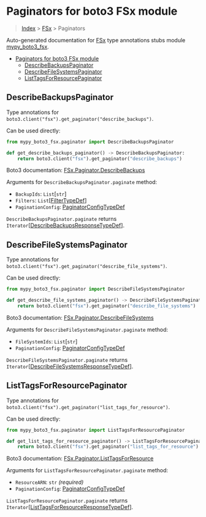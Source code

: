 # Paginators for boto3 FSx module

> [Index](..) > [FSx](.) > Paginators

Auto-generated documentation for
[FSx](https://boto3.amazonaws.com/v1/documentation/api/1.17.78/reference/services/fsx.html#FSx)
type annotations stubs module
[mypy_boto3_fsx](https://pypi.org/project/mypy-boto3-fsx/).

- [Paginators for boto3 FSx module](#paginators-for-boto3-fsx-module)
  - [DescribeBackupsPaginator](#describebackupspaginator)
  - [DescribeFileSystemsPaginator](#describefilesystemspaginator)
  - [ListTagsForResourcePaginator](#listtagsforresourcepaginator)

## DescribeBackupsPaginator

Type annotations for `boto3.client("fsx").get_paginator("describe_backups")`.

Can be used directly:

```python
from mypy_boto3_fsx.paginator import DescribeBackupsPaginator

def get_describe_backups_paginator() -> DescribeBackupsPaginator:
    return boto3.client("fsx").get_paginator("describe_backups")
```

Boto3 documentation:
[FSx.Paginator.DescribeBackups](https://boto3.amazonaws.com/v1/documentation/api/1.17.78/reference/services/fsx.html#FSx.Paginator.DescribeBackups)

Arguments for `DescribeBackupsPaginator.paginate` method:

- `BackupIds`: `List`\[`str`\]
- `Filters`: `List`\[[FilterTypeDef](./type_defs.md#filtertypedef)\]
- `PaginationConfig`:
  [PaginatorConfigTypeDef](./type_defs.md#paginatorconfigtypedef)

`DescribeBackupsPaginator.paginate` returns
`Iterator`\[[DescribeBackupsResponseTypeDef](./type_defs.md#describebackupsresponsetypedef)\].

## DescribeFileSystemsPaginator

Type annotations for
`boto3.client("fsx").get_paginator("describe_file_systems")`.

Can be used directly:

```python
from mypy_boto3_fsx.paginator import DescribeFileSystemsPaginator

def get_describe_file_systems_paginator() -> DescribeFileSystemsPaginator:
    return boto3.client("fsx").get_paginator("describe_file_systems")
```

Boto3 documentation:
[FSx.Paginator.DescribeFileSystems](https://boto3.amazonaws.com/v1/documentation/api/1.17.78/reference/services/fsx.html#FSx.Paginator.DescribeFileSystems)

Arguments for `DescribeFileSystemsPaginator.paginate` method:

- `FileSystemIds`: `List`\[`str`\]
- `PaginationConfig`:
  [PaginatorConfigTypeDef](./type_defs.md#paginatorconfigtypedef)

`DescribeFileSystemsPaginator.paginate` returns
`Iterator`\[[DescribeFileSystemsResponseTypeDef](./type_defs.md#describefilesystemsresponsetypedef)\].

## ListTagsForResourcePaginator

Type annotations for
`boto3.client("fsx").get_paginator("list_tags_for_resource")`.

Can be used directly:

```python
from mypy_boto3_fsx.paginator import ListTagsForResourcePaginator

def get_list_tags_for_resource_paginator() -> ListTagsForResourcePaginator:
    return boto3.client("fsx").get_paginator("list_tags_for_resource")
```

Boto3 documentation:
[FSx.Paginator.ListTagsForResource](https://boto3.amazonaws.com/v1/documentation/api/1.17.78/reference/services/fsx.html#FSx.Paginator.ListTagsForResource)

Arguments for `ListTagsForResourcePaginator.paginate` method:

- `ResourceARN`: `str` *(required)*
- `PaginationConfig`:
  [PaginatorConfigTypeDef](./type_defs.md#paginatorconfigtypedef)

`ListTagsForResourcePaginator.paginate` returns
`Iterator`\[[ListTagsForResourceResponseTypeDef](./type_defs.md#listtagsforresourceresponsetypedef)\].
